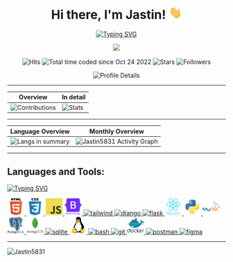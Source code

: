 <h1 align="center">
    Hi there, I'm Jastin! 
    <img src="https://raw.githubusercontent.com/Jastin5831/Jastin5831/master/static/wave.gif" width="30px" height="30px">
</h1>

<p align="center">
    <a href="https://github.com/Jastin5831"><img src="https://readme-typing-svg.demolab.com?font=Fira+Code&weight=600&duration=2000&pause=1000&center=true&width=435&lines=Passionate+Software+Engineer;FullStack+Developer;Next+Laravel+Expert" alt="Typing SVG" /></a>
</p>

<div align="center  ">
    <img id="preview" src="https://komarev.com/ghpvc/?username=Jastin5831&color=grey">
</div>

<div align="center">

![Hits](https://hits.seeyoufarm.com/api/count/incr/badge.svg?url=https%3A%2F%2Fgithub.com%2FJastin5831&count_bg=%2379C83D&title_bg=%23555555&icon=github.svg&icon_color=%23E7E7E7&title=Hits&edge_flat=false)
![Total time coded since Oct 24 2022](https://wakatime.com/badge/user/168edf9f-71dc-49cc-bf77-592d9c9d4eed.svg)
![Stars](https://img.shields.io/github/stars/Jastin5831?label=Stars&style=social)
![Followers](https://img.shields.io/github/followers/Jastin5831?label=Followers&style=social)

</div>

<p align="center">
    <img src="https://github-profile-summary-cards.vercel.app/api/cards/profile-details?username=Jastin5831&theme=tokyonight" alt="Profile Details"/>
</p>

<p align="center">

---

| Overview | In detail |
|----------|-----------|
| ![Contributions](https://streak-stats.demolab.com?user=Jastin5831&theme=tokyonight) | ![Stats](https://github-readme-stats.vercel.app/api?username=Jastin5831&show_icons=true&theme=tokyonight&include_all_commits=true&count_private=true) |

---

|  Language Overview  | Monthly Overview |
|---------------------|------------------|
| ![Langs in summary](https://github-readme-stats.vercel.app/api/top-langs/?username=Jastin5831&theme=tokyonight) |![Jastin5831 Activity Graph](https://github-readme-activity-graph.vercel.app/graph?username=Jastin5831&theme=vue) |

---

## Languages and Tools:

<a href="https://github.com/Jastin5831"><img src="https://readme-typing-svg.demolab.com?font=Tektur&pause=3000&random=false&width=620&lines=Transforming+ideas+into+innovation%2C+one+line+of+Python+at+a+time." alt="Typing SVG" /></a>

<a href="https://www.w3.org/html/" target="_blank"> <img
    src="https://raw.githubusercontent.com/devicons/devicon/master/icons/html5/html5-original-wordmark.svg" alt="html5"
    width="40" height="40" /> </a>
<a href="https://www.w3schools.com/css/" target="_blank"> <img
    src="https://raw.githubusercontent.com/devicons/devicon/master/icons/css3/css3-original-wordmark.svg" alt="css3"
    width="40" height="40" /> </a>
<a href="https://developer.mozilla.org/en-US/docs/Web/JavaScript" target="_blank"> <img
    src="https://raw.githubusercontent.com/devicons/devicon/master/icons/javascript/javascript-original.svg"
    alt="javascript" width="40" height="40" /> </a>
<a href="https://getbootstrap.com" target="_blank"> <img
    src="https://raw.githubusercontent.com/devicons/devicon/master/icons/bootstrap/bootstrap-plain-wordmark.svg"
    alt="bootstrap" width="40" height="40" /> </a>
<a href="https://tailwindcss.com/" target="_blank"> <img src="https://www.vectorlogo.zone/logos/tailwindcss/tailwindcss-icon.svg" alt="tailwind" width="40" height="40"/> </a>
<a href="https://www.djangoproject.com/" target="_blank"> <img
    src="https://cdn.worldvectorlogo.com/logos/django.svg" alt="django" width="40" height="40" /> </a>
<a href="https://fastapi.tiangolo.com/" target="_blank"> <img
    src="https://cdn.jsdelivr.net/gh/devicons/devicon/icons/fastapi/fastapi-original.svg" alt="flask" width="40"
    height="40" /> </a>
<a href="https://reactjs.org/" target="_blank"> <img
    src="https://raw.githubusercontent.com/devicons/devicon/master/icons/react/react-original-wordmark.svg" alt="react"
    width="40" height="40" /> </a>
<a href="https://www.python.org" target="_blank"> <img
    src="https://raw.githubusercontent.com/devicons/devicon/master/icons/python/python-original.svg" alt="python"
    width="40" height="40" /> </a>
<a href="https://www.mysql.com/" target="_blank"> <img
    src="https://raw.githubusercontent.com/devicons/devicon/master/icons/mysql/mysql-original-wordmark.svg" alt="mysql"
    width="40" height="40" /> </a>
<a href="https://www.postgresql.org" target="_blank"> <img
    src="https://raw.githubusercontent.com/devicons/devicon/master/icons/postgresql/postgresql-original-wordmark.svg"
    alt="postgresql" width="40" height="40" /> </a>
<a href="https://www.mongodb.com/" target="_blank"> <img
    src="https://raw.githubusercontent.com/devicons/devicon/master/icons/mongodb/mongodb-original-wordmark.svg"
    alt="mongodb" width="40" height="40" /> </a>
<a href="https://www.sqlite.org/" target="_blank"> <img
    src="https://www.vectorlogo.zone/logos/sqlite/sqlite-icon.svg" alt="sqlite" width="40" height="40" /> </a>
<a href="https://www.linux.org/" target="_blank"> <img
    src="https://raw.githubusercontent.com/devicons/devicon/master/icons/linux/linux-original.svg" alt="linux"
    width="40" height="40" /> </a>
<a href="https://www.gnu.org/software/bash/" target="_blank"> <img
    src="https://www.vectorlogo.zone/logos/gnu_bash/gnu_bash-icon.svg" alt="bash" width="40" height="40" />
</a>
<a href="https://git-scm.com/" target="_blank"> <img
    src="https://www.vectorlogo.zone/logos/git-scm/git-scm-icon.svg" alt="git" width="40" height="40" /> </a>
<a href="https://www.docker.com/" target="_blank"> <img
    src="https://raw.githubusercontent.com/devicons/devicon/master/icons/docker/docker-original-wordmark.svg"
    alt="docker" width="40" height="40" /> </a>
<a href="https://postman.com" target="_blank"> <img src="https://www.vectorlogo.zone/logos/getpostman/getpostman-icon.svg" alt="postman" width="40" height="40"/> </a>
<a href="https://www.figma.com/" target="_blank"> <img src="https://www.vectorlogo.zone/logos/figma/figma-icon.svg" alt="figma" width="40" height="40"/> </a>

<hr>
<img src="https://github-profile-trophy.vercel.app/?username=Jastin5831" alt="Jastin5831" />
